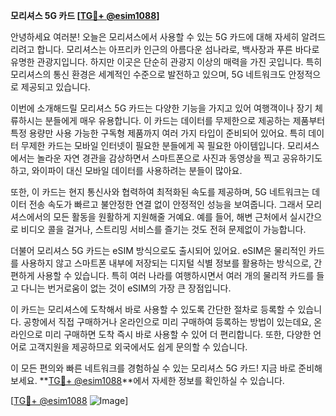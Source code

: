 **모리셔스 5G 카드 [[TG💪+ @esim1088](https://t.me/s/esim1088)]**

안녕하세요 여러분! 오늘은 모리셔스에서 사용할 수 있는 5G 카드에 대해 자세히 알려드리려고 합니다. 모리셔스는 아프리카 인근의 아름다운 섬나라로, 백사장과 푸른 바다로 유명한 관광지입니다. 하지만 이곳은 단순히 관광지 이상의 매력을 가진 곳입니다. 특히 모리셔스의 통신 환경은 세계적인 수준으로 발전하고 있으며, 5G 네트워크도 안정적으로 제공되고 있습니다.

이번에 소개해드릴 모리셔스 5G 카드는 다양한 기능을 가지고 있어 여행객이나 장기 체류하시는 분들에게 매우 유용합니다. 이 카드는 데이터를 무제한으로 제공하는 제품부터 특정 용량만 사용 가능한 구독형 제품까지 여러 가지 타입이 준비되어 있어요. 특히 데이터 무제한 카드는 모바일 인터넷이 필요한 분들에게 꼭 필요한 아이템입니다. 모리셔스에서는 놀라운 자연 경관을 감상하면서 스마트폰으로 사진과 동영상을 찍고 공유하기도 하고, 와이파이 대신 모바일 데이터를 사용하려는 분들이 많아요.

또한, 이 카드는 현지 통신사와 협력하여 최적화된 속도를 제공하며, 5G 네트워크는 데이터 전송 속도가 빠르고 불안정한 연결 없이 안정적인 성능을 보여줍니다. 그래서 모리셔스에서의 모든 활동을 원활하게 지원해줄 거예요. 예를 들어, 해변 근처에서 실시간으로 비디오 콜을 걸거나, 스트리밍 서비스를 즐기는 것도 전혀 문제없이 가능합니다.

더불어 모리셔스 5G 카드는 eSIM 방식으로도 출시되어 있어요. eSIM은 물리적인 카드를 사용하지 않고 스마트폰 내부에 저장되는 디지털 식별 정보를 활용하는 방식으로, 간편하게 사용할 수 있습니다. 특히 여러 나라를 여행하시면서 여러 개의 물리적 카드를 들고 다니는 번거로움이 없는 것이 eSIM의 가장 큰 장점입니다.

이 카드는 모리셔스에 도착해서 바로 사용할 수 있도록 간단한 절차로 등록할 수 있습니다. 공항에서 직접 구매하거나 온라인으로 미리 구매하여 등록하는 방법이 있는데요, 온라인으로 미리 구매하면 도착 즉시 바로 사용할 수 있어 더 편리합니다. 또한, 다양한 언어로 고객지원을 제공하므로 외국에서도 쉽게 문의할 수 있습니다.

이 모든 편의와 빠른 네트워크를 경험하실 수 있는 모리셔스 5G 카드! 지금 바로 준비해보세요. **[TG💪+ @esim1088](https://t.me/s/esim1088)**에서 자세한 정보를 확인하실 수 있습니다.

[[TG💪+ @esim1088](https://t.me/s/esim1088) ![Image](https://i.postimg.cc/Y0z9fWf4/image.png)]